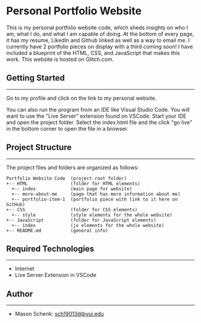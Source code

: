 # Personal Portfolio Website
This is my personal portfolio website code, which sheds insights on who I am, what I do, 
and what I am capable of doing. At the bottom of every page, it has my resume, LikedIn
and Github linked as well as a way to email me. I currently have 2 portfolio pieces on display
with a third coming soon! I have included a blueprint of the HTML, CSS, and JavaScript that makes
this work. This website is hosted on Glitch.com.

## Getting Started
---
Go to my profile and click on the link to my personal website.

You can also run the program from an IDE like Visual Studio Code. You will want
to use the "Live Server" extension found on VSCode. Start your IDE and open the 
project folder. Select the index.html file and the click "go live" in the bottom 
corner to open the file in a browser.

## Project Structure
---
The project files and folders are organized as follows:
```
Portfolio Website Code  (project root folder)
+-- HTML                (folder for HTML elements)
  +-- index             (main page for website)
  +-- more-about-me     (page that has more information about me)
  +-- portfolio-item-1  (portfolio piece with link to it here on GitHub)
+-- CSS                 (folder for CSS elements)
  +-- style             (style elements for the whole website)
+-- JavaScript          (folder for JavaScript elements)
  +-- index             (js elements for the whole website)
+-- README.md           (general info)
```

## Required Technologies
---
* Internet
* Live Server Extension in VSCode

## Author
---
*  Mason Schenk: sch19013@byui.edu
